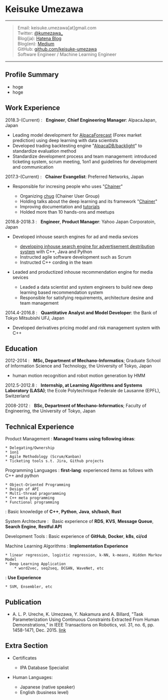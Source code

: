 Keisuke Umezawa
============

----

> Email: keisuke.umezawa[at]gmail.com \
> Twitter: [@kumezawa_](https://twitter.com/kumezawa_) \
> Blog(ja): [Hatena Blog](http://kumechann.hatenablog.com/) \
> Blog(en): [Medium](https://medium.com/@keisukeumezawa) \
> GitHub: [github.com/keisuke-umezawa](https://github.com/keisuke-umezawa) \
> Software Engineer / Machine Learning Engineer

----

Profile Summary
---------------

* hoge
* hoge

Work Experience
---------------

2018.3-(Current)
:   **Engineer**, **Chief Engineering Manager**: AlpacaJapan, Japan

* Leading model development for [AlpacaForecast](http://www.alpaca.ai/product) (Forex market prediction) using deep learning with data scientists
* Developed trading backtesting engine "[AlpacaDB/backlight](https://github.com/AlpacaDB/backlight)" to standardize evaluation method
* Standardize development process and team management: introduced ticketing system, scrum meeting, 1on1 and guidelines for development and communication

2017.3-(Current)
:   **Chainer Evangelist**: Preferred Networks, Japan

* Responsible for incresing people who uses "[Chainer](https://chainer.org/)"

    * Organizing [chug](https://chainer.connpass.com/) (Chainer User Group)
    * Holding talks about the deep learning and its framework "[Chainer](https://chainer.org/)"
    * Improving documentation and [tutorials](https://chainer-colab-notebook.readthedocs.io/ja/latest/)
    * Holded more than 10 hands-ons and meetups

2016.8-2018.3
:   **Engineer**, **Product Manager**: Yahoo Japan Corporatoin, Japan

* Developed inhouse search engines for ad and media sevices

    * [developing inhouse search engine for advertisement destribution system](http://www.slideshare.net/techblogyahoo/webdb2015-webdbf2015) with C++, Java and Python
    * Instructed agile software development such as Scrum
    * Instructed C++ cording in the team

* Leaded and productized inhouse recommendation engine for media sevices

    * Leaded a data scientist and system engineers to build new deep learning based recommendation system
    * Responsible for satisfying requirements, architecture desine and team management

2014.4-2016.8
:   **Quantitative Analyst and Model Developer**: the Bank of Tokyo Mitsubishi UFJ, Japan

* Developed derivatives pricing model and risk management system with C++

Education
---------

2012-2014
:   **MSc, Department of Mechano-Informatics**; Graduate School of Information Science and Technology, the University of Tokyo, Japan

* human motion recognition and robot motion generation by HMM

2012.5-2012.8
:   **Internship, at Learning Algorithms and Systems Laboratory (LASA)**; 
 the Ecole Polytechnique Federale de Lausanne (EPFL), Switzerland

2008-2012
:   **BSc, Department of Mechano-Informatics**; Faculty of Engineering, the University of Tokyo, Japan


Technical Experience
--------------------

Product Management
:   **Managed teams using following ideas**:

    * Delegating/Ownership
    * 1on1
    * Agile Methodology (Scrum/Kanban)
    * Ticketing tools s.t. Jira, Github projects

Programming Languages
:   **first-lang**: experienced items as follows with C++ and python

    * Object-Oriented Programming
    * Design of API
    * Multi-thread pragoramming
    * C++ meta programming
    * Functional programming

:   Basic knowledge of **C++**, **Python**, **Java**, **sh/bash**, **Rust**

System Archtecture
:   Basic experience of **RDS**, **KVS**, **Message Queue**, **Search Engine**, **Restful API**

Development Tools
:   Basic experience of **GitHub**, **Docker**, **k8s**, **ci/cd**

Machine Learning Algorithms
:   **Implementation Experience**

    * linear regression, logistic regression, k-NN, k-means, Hidden Markov Model
    * Deep Learning Application
        * word2vec, seq2seq, DCGAN, WaveNet, etc

:   **Use Experience**

    * SVM, Ensembler, etc

Publication
----------------------------------------
* A. L. P. Ureche, K. Umezawa, Y. Nakamura and A. Billard, "Task Parameterization Using Continuous Constraints Extracted From Human Demonstrations," in IEEE Transactions on Robotics, vol. 31, no. 6, pp. 1458-1471, Dec. 2015. [link](http://ieeexplore.ieee.org/stamp/stamp.jsp?tp=&arnumber=7339616&isnumber=7339739) 

Extra Section
----------------------------------------

* Certificates

    * IPA Database Specialist

* Human Languages:

    * Japanese (native speaker)
    * English (business level)
